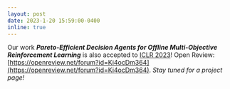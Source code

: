 ```yaml
---
layout: post
date: 2023-1-20 15:59:00-0400
inline: true
---
```


Our work ***Pareto-Efficient Decision Agents for Offline Multi-Objective Reinforcement Learning*** is also accepted to [ICLR 2023](https://iclr.cc/)! Open Review: [https://openreview.net/forum?id=Ki4ocDm364](https://openreview.net/forum?id=Ki4ocDm364). *Stay tuned for a project page!*